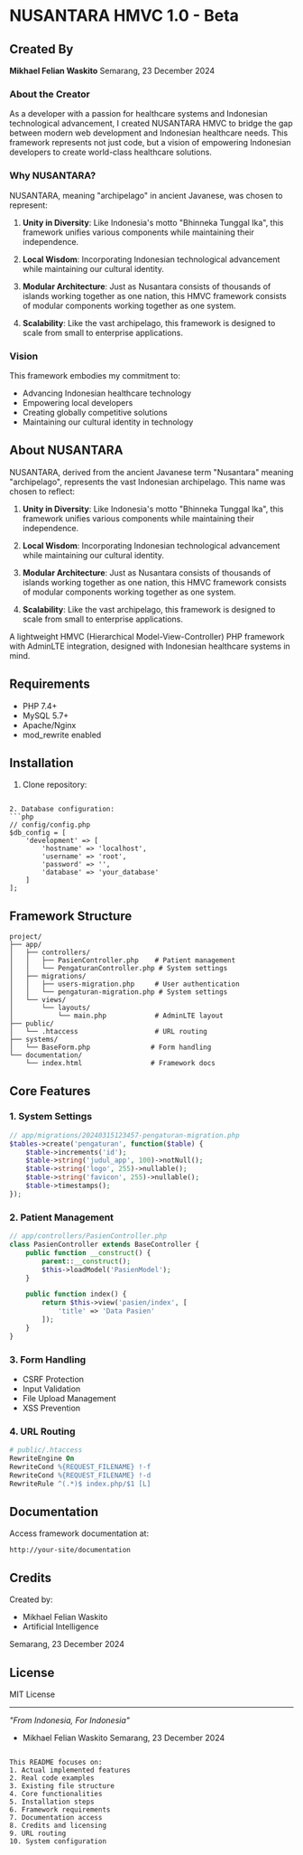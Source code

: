 # NUSANTARA HMVC 1.0 - Beta

## Created By

**Mikhael Felian Waskito**
Semarang, 23 December 2024

### About the Creator

As a developer with a passion for healthcare systems and Indonesian technological advancement, I created NUSANTARA HMVC to bridge the gap between modern web development and Indonesian healthcare needs. This framework represents not just code, but a vision of empowering Indonesian developers to create world-class healthcare solutions.

### Why NUSANTARA?

NUSANTARA, meaning "archipelago" in ancient Javanese, was chosen to represent:

1. **Unity in Diversity**: Like Indonesia's motto "Bhinneka Tunggal Ika", this framework unifies various components while maintaining their independence.

2. **Local Wisdom**: Incorporating Indonesian technological advancement while maintaining our cultural identity.

3. **Modular Architecture**: Just as Nusantara consists of thousands of islands working together as one nation, this HMVC framework consists of modular components working together as one system.

4. **Scalability**: Like the vast archipelago, this framework is designed to scale from small to enterprise applications.

### Vision

This framework embodies my commitment to:
- Advancing Indonesian healthcare technology
- Empowering local developers
- Creating globally competitive solutions
- Maintaining our cultural identity in technology

## About NUSANTARA

NUSANTARA, derived from the ancient Javanese term "Nusantara" meaning "archipelago", represents the vast Indonesian archipelago. This name was chosen to reflect:

1. **Unity in Diversity**: Like Indonesia's motto "Bhinneka Tunggal Ika", this framework unifies various components while maintaining their independence.

2. **Local Wisdom**: Incorporating Indonesian technological advancement while maintaining our cultural identity.

3. **Modular Architecture**: Just as Nusantara consists of thousands of islands working together as one nation, this HMVC framework consists of modular components working together as one system.

4. **Scalability**: Like the vast archipelago, this framework is designed to scale from small to enterprise applications.

A lightweight HMVC (Hierarchical Model-View-Controller) PHP framework with AdminLTE integration, designed with Indonesian healthcare systems in mind.

## Requirements

- PHP 7.4+
- MySQL 5.7+
- Apache/Nginx
- mod_rewrite enabled

## Installation

1. Clone repository:
```

2. Database configuration:
```php
// config/config.php
$db_config = [
    'development' => [
        'hostname' => 'localhost',
        'username' => 'root',
        'password' => '',
        'database' => 'your_database'
    ]
];
```

## Framework Structure

```plaintext:app/README.MD
project/
├── app/
│   ├── controllers/
│   │   ├── PasienController.php    # Patient management
│   │   └── PengaturanController.php # System settings
│   ├── migrations/
│   │   ├── users-migration.php     # User authentication
│   │   └── pengaturan-migration.php # System settings
│   └── views/
│       └── layouts/
│           └── main.php            # AdminLTE layout
├── public/
│   └── .htaccess                   # URL routing
├── systems/
│   └── BaseForm.php               # Form handling
└── documentation/
    └── index.html                 # Framework docs
```

## Core Features

### 1. System Settings
```php
// app/migrations/20240315123457-pengaturan-migration.php
$tables->create('pengaturan', function($table) {
    $table->increments('id');
    $table->string('judul_app', 100)->notNull();
    $table->string('logo', 255)->nullable();
    $table->string('favicon', 255)->nullable();
    $table->timestamps();
});
```

### 2. Patient Management
```php
// app/controllers/PasienController.php
class PasienController extends BaseController {
    public function __construct() {
        parent::__construct();
        $this->loadModel('PasienModel');
    }

    public function index() {
        return $this->view('pasien/index', [
            'title' => 'Data Pasien'
        ]);
    }
}
```

### 3. Form Handling
- CSRF Protection
- Input Validation
- File Upload Management
- XSS Prevention

### 4. URL Routing
```apache
# public/.htaccess
RewriteEngine On
RewriteCond %{REQUEST_FILENAME} !-f
RewriteCond %{REQUEST_FILENAME} !-d
RewriteRule ^(.*)$ index.php/$1 [L]
```

## Documentation
Access framework documentation at:
```
http://your-site/documentation
```

## Credits

Created by:
- Mikhael Felian Waskito
- Artificial Intelligence

Semarang, 23 December 2024

## License

MIT License

---
*"From Indonesia, For Indonesia"*
- Mikhael Felian Waskito
  Semarang, 23 December 2024
```

This README focuses on:
1. Actual implemented features
2. Real code examples
3. Existing file structure
4. Core functionalities
5. Installation steps
6. Framework requirements
7. Documentation access
8. Credits and licensing
9. URL routing
10. System configuration